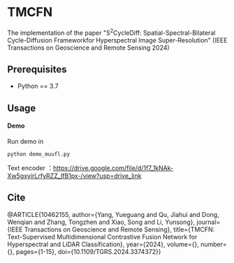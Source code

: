 # TMCFN
The implementation of the paper "S$^2$CycleDiff: Spatial-Spectral-Bilateral Cycle-Diffusion Frameworkfor Hyperspectral Image Super-Resolution" (IEEE Transactions on Geoscience and Remote Sensing 2024)

## Prerequisites

* Python == 3.7

## Usage

#### Demo

Run demo in

```
python demo_muufl.py
```
Text encoder ：https://drive.google.com/file/d/1f7_1kNAk-Xw5gxyirLrfyRZZ_IfB1px-/view?usp=drive_link

## Cite
@ARTICLE{10462155,
  author={Yang, Yueguang and Qu, Jiahui and Dong, Wenqian and Zhang, Tongzhen and Xiao, Song and Li, Yunsong},
  journal={IEEE Transactions on Geoscience and Remote Sensing}, 
  title={TMCFN: Text-Supervised Multidimensional Contrastive Fusion Network for Hyperspectral and LiDAR Classification}, 
  year={2024},
  volume={},
  number={},
  pages={1-15},
  doi={10.1109/TGRS.2024.3374372}}

